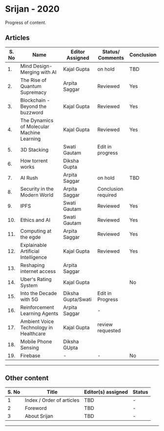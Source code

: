 # Srijan - 2020

Progress of content.

## Articles


| S. No | Name                                      | Editor Assigned |  Status/ Comments | Conclusion|
|------ |-------------------------------------------|---------------- |---------|-----------|
|1.     |Mind Design-Merging with AI                | Kajal Gupta     | on hold |  TBD |
|2.     |The Rise of Quantum Supremacy              | Arpita Saggar   |Reviewed | Yes |
|3.     |Blockchain - Beyond the buzzword           | Kajal Gupta     |Reviewed| Yes|
|4.     |The Dynamics of Molecular Machine Learning | Kajal Gupta     |Reviewed |  Yes|
|5.     |3D Stacking                                | Swati Gautam    | Edit in progress  |  ||
|6.     |How torrent works                          | Diksha Gupta    | |     ||
|7.     |AI Rush                                    | Arpita Saggar   | on hold | TBD|
|8.     |Security in the Modern World               | Arpita Saggar   |Conclusion required ||
|9.     | IPFS                                      | Swati Gautam    | Reviewed |Yes|
|10.    |Ethics and AI                              | Swati Gautam    |  Reviewed    |Yes|
|11.    |Computing at the egde                      | Arpita Saggar   | Reviewed| Yes|
|12.    |Explainable Artificial Intelligence        | Kajal Gupta     |Reviewed| Yes| 
|13.    |Reshaping internet access                  | Arpita Saggar   | ||
|14.    |Uber's Rating System                       | Kajal Gupta     | |No|
|15.    |Into the Decade with 5G                    | Diksha Gupta/Swati| Edit in Progress| |     ||
|16.    |Reinforcement Learning Agents              | Arpita Saggar   |  -  ||
|17.    |Ambient Voice Technology in Healthcare     | Kajal Gupta     | review requested||
|18.    |Mobile Phone Sensing                       | Diksha GUpta               |      ||
|19.    |Firebase                                   |    -            |  -    |No|
---

## Other content

| S. No | Title                     | Editor(s) assigned | Status |
| ----  | ------------------------- | ------------------ | ------ |
| 1     | Index / Order of articles | TBD                | -      |
| 2     | Foreword                  | TBD                | -      |
| 3     | About Srijan              | TBD                | -      |

---


